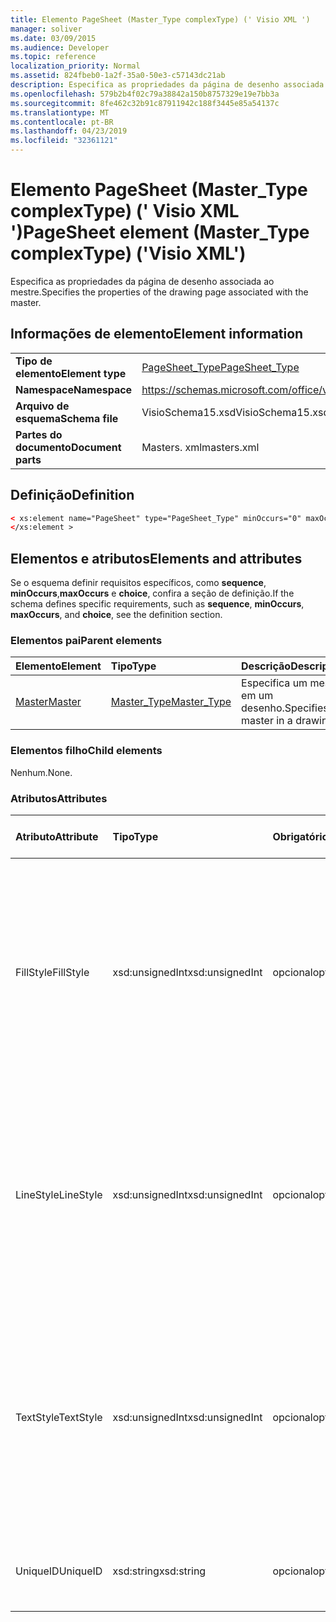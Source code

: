 ```yaml
---
title: Elemento PageSheet (Master_Type complexType) (' Visio XML ')
manager: soliver
ms.date: 03/09/2015
ms.audience: Developer
ms.topic: reference
localization_priority: Normal
ms.assetid: 824fbeb0-1a2f-35a0-50e3-c57143dc21ab
description: Especifica as propriedades da página de desenho associada ao mestre.
ms.openlocfilehash: 579b2b4f02c79a38842a150b8757329e19e7bb3a
ms.sourcegitcommit: 8fe462c32b91c87911942c188f3445e85a54137c
ms.translationtype: MT
ms.contentlocale: pt-BR
ms.lasthandoff: 04/23/2019
ms.locfileid: "32361121"
---
```

# <a name="pagesheet-element-mastertype-complextype-visio-xml"></a><span data-ttu-id="dcb2a-103">Elemento PageSheet (Master_Type complexType) (' Visio XML ')</span><span class="sxs-lookup"><span data-stu-id="dcb2a-103">PageSheet element (Master_Type complexType) ('Visio XML')</span></span>

<span data-ttu-id="dcb2a-104">Especifica as propriedades da página de desenho associada ao mestre.</span><span class="sxs-lookup"><span data-stu-id="dcb2a-104">Specifies the properties of the drawing page associated with the master.</span></span>
  
## <a name="element-information"></a><span data-ttu-id="dcb2a-105">Informações de elemento</span><span class="sxs-lookup"><span data-stu-id="dcb2a-105">Element information</span></span>

|||
|:-----|:-----|
|<span data-ttu-id="dcb2a-106">**Tipo de elemento**</span><span class="sxs-lookup"><span data-stu-id="dcb2a-106">**Element type**</span></span> <br/> |[<span data-ttu-id="dcb2a-107">PageSheet_Type</span><span class="sxs-lookup"><span data-stu-id="dcb2a-107">PageSheet_Type</span></span>](pagesheet_type-complextypevisio-xml.md) <br/> |
|<span data-ttu-id="dcb2a-108">**Namespace**</span><span class="sxs-lookup"><span data-stu-id="dcb2a-108">**Namespace**</span></span> <br/> |https://schemas.microsoft.com/office/visio/2012/main  <br/> |
|<span data-ttu-id="dcb2a-109">**Arquivo de esquema**</span><span class="sxs-lookup"><span data-stu-id="dcb2a-109">**Schema file**</span></span> <br/> |<span data-ttu-id="dcb2a-110">VisioSchema15.xsd</span><span class="sxs-lookup"><span data-stu-id="dcb2a-110">VisioSchema15.xsd</span></span>  <br/> |
|<span data-ttu-id="dcb2a-111">**Partes do documento**</span><span class="sxs-lookup"><span data-stu-id="dcb2a-111">**Document parts**</span></span> <br/> |<span data-ttu-id="dcb2a-112">Masters. xml</span><span class="sxs-lookup"><span data-stu-id="dcb2a-112">masters.xml</span></span>  <br/> |
   
## <a name="definition"></a><span data-ttu-id="dcb2a-113">Definição</span><span class="sxs-lookup"><span data-stu-id="dcb2a-113">Definition</span></span>

```XML
< xs:element name="PageSheet" type="PageSheet_Type" minOccurs="0" maxOccurs="1" >
</xs:element >
```

## <a name="elements-and-attributes"></a><span data-ttu-id="dcb2a-114">Elementos e atributos</span><span class="sxs-lookup"><span data-stu-id="dcb2a-114">Elements and attributes</span></span>

<span data-ttu-id="dcb2a-115">Se o esquema definir requisitos específicos, como **sequence**, **minOccurs**,**maxOccurs** e **choice**, confira a seção de definição.</span><span class="sxs-lookup"><span data-stu-id="dcb2a-115">If the schema defines specific requirements, such as **sequence**, **minOccurs**, **maxOccurs**, and **choice**, see the definition section.</span></span> 
  
### <a name="parent-elements"></a><span data-ttu-id="dcb2a-116">Elementos pai</span><span class="sxs-lookup"><span data-stu-id="dcb2a-116">Parent elements</span></span>

|<span data-ttu-id="dcb2a-117">**Elemento**</span><span class="sxs-lookup"><span data-stu-id="dcb2a-117">**Element**</span></span>|<span data-ttu-id="dcb2a-118">**Tipo**</span><span class="sxs-lookup"><span data-stu-id="dcb2a-118">**Type**</span></span>|<span data-ttu-id="dcb2a-119">**Descrição**</span><span class="sxs-lookup"><span data-stu-id="dcb2a-119">**Description**</span></span>|
|:-----|:-----|:-----|
|[<span data-ttu-id="dcb2a-120">Master</span><span class="sxs-lookup"><span data-stu-id="dcb2a-120">Master</span></span>](master-element-masters_type-complextypevisio-xml.md) <br/> |[<span data-ttu-id="dcb2a-121">Master_Type</span><span class="sxs-lookup"><span data-stu-id="dcb2a-121">Master_Type</span></span>](master_type-complextypevisio-xml.md) <br/> |<span data-ttu-id="dcb2a-122">Especifica um mestre em um desenho.</span><span class="sxs-lookup"><span data-stu-id="dcb2a-122">Specifies a master in a drawing.</span></span>  <br/> |
   
### <a name="child-elements"></a><span data-ttu-id="dcb2a-123">Elementos filho</span><span class="sxs-lookup"><span data-stu-id="dcb2a-123">Child elements</span></span>

<span data-ttu-id="dcb2a-124">Nenhum.</span><span class="sxs-lookup"><span data-stu-id="dcb2a-124">None.</span></span>
  
### <a name="attributes"></a><span data-ttu-id="dcb2a-125">Atributos</span><span class="sxs-lookup"><span data-stu-id="dcb2a-125">Attributes</span></span>

|<span data-ttu-id="dcb2a-126">**Atributo**</span><span class="sxs-lookup"><span data-stu-id="dcb2a-126">**Attribute**</span></span>|<span data-ttu-id="dcb2a-127">**Tipo**</span><span class="sxs-lookup"><span data-stu-id="dcb2a-127">**Type**</span></span>|<span data-ttu-id="dcb2a-128">**Obrigatório**</span><span class="sxs-lookup"><span data-stu-id="dcb2a-128">**Required**</span></span>|<span data-ttu-id="dcb2a-129">**Descrição**</span><span class="sxs-lookup"><span data-stu-id="dcb2a-129">**Description**</span></span>|<span data-ttu-id="dcb2a-130">**Valores possíveis**</span><span class="sxs-lookup"><span data-stu-id="dcb2a-130">**Possible values**</span></span>|
|:-----|:-----|:-----|:-----|:-----|
|<span data-ttu-id="dcb2a-131">FillStyle</span><span class="sxs-lookup"><span data-stu-id="dcb2a-131">FillStyle</span></span>  <br/> |<span data-ttu-id="dcb2a-132">xsd:unsignedInt</span><span class="sxs-lookup"><span data-stu-id="dcb2a-132">xsd:unsignedInt</span></span>  <br/> |<span data-ttu-id="dcb2a-133">opcional</span><span class="sxs-lookup"><span data-stu-id="dcb2a-133">optional</span></span>  <br/> |<span data-ttu-id="dcb2a-134">Especifica a identificação da folha de estilos a partir da qual a formatação de preenchimento será herdada.</span><span class="sxs-lookup"><span data-stu-id="dcb2a-134">specifies the ID of the style sheet from which to inherit fill formatting.</span></span> <span data-ttu-id="dcb2a-135">DEVE ser o valor do atributo **ID** associado a um **StyleSheet_Type** no desenho.</span><span class="sxs-lookup"><span data-stu-id="dcb2a-135">It MUST be the value of the **ID** attribute associated with a **StyleSheet_Type** in the drawing.</span></span>  <br/> |<span data-ttu-id="dcb2a-136">Valores do tipo xsd:unsignedInt.</span><span class="sxs-lookup"><span data-stu-id="dcb2a-136">Values of the xsd:unsignedInt type.</span></span>  <br/> |
|<span data-ttu-id="dcb2a-137">LineStyle</span><span class="sxs-lookup"><span data-stu-id="dcb2a-137">LineStyle</span></span>  <br/> |<span data-ttu-id="dcb2a-138">xsd:unsignedInt</span><span class="sxs-lookup"><span data-stu-id="dcb2a-138">xsd:unsignedInt</span></span>  <br/> |<span data-ttu-id="dcb2a-139">opcional</span><span class="sxs-lookup"><span data-stu-id="dcb2a-139">optional</span></span>  <br/> |<span data-ttu-id="dcb2a-140">Especifica a identificação da folha de estilos da qual herdar a formatação de linha.</span><span class="sxs-lookup"><span data-stu-id="dcb2a-140">Specifies the ID of the style sheet from which to inherit line formatting.</span></span> <span data-ttu-id="dcb2a-141">DEVE ser o valor do atributo **ID** associado a um **StyleSheet_Type** no desenho.</span><span class="sxs-lookup"><span data-stu-id="dcb2a-141">It MUST be the value of the **ID** attribute associated with a **StyleSheet_Type** in the drawing.</span></span>  <br/> |<span data-ttu-id="dcb2a-142">Valores do tipo xsd:unsignedInt.</span><span class="sxs-lookup"><span data-stu-id="dcb2a-142">Values of the xsd:unsignedInt type.</span></span>  <br/> |
|<span data-ttu-id="dcb2a-143">TextStyle</span><span class="sxs-lookup"><span data-stu-id="dcb2a-143">TextStyle</span></span>  <br/> |<span data-ttu-id="dcb2a-144">xsd:unsignedInt</span><span class="sxs-lookup"><span data-stu-id="dcb2a-144">xsd:unsignedInt</span></span>  <br/> |<span data-ttu-id="dcb2a-145">opcional</span><span class="sxs-lookup"><span data-stu-id="dcb2a-145">optional</span></span>  <br/> |<span data-ttu-id="dcb2a-146">Especifica a identificação da folha de estilos a partir da qual a formatação de texto será herdada.</span><span class="sxs-lookup"><span data-stu-id="dcb2a-146">Specifies the ID of the style sheet from which to inherit text formatting.</span></span> <span data-ttu-id="dcb2a-147">DEVE ser o valor do atributo **ID** associado a um **StyleSheet_Type** no desenho.</span><span class="sxs-lookup"><span data-stu-id="dcb2a-147">It MUST be the value of the **ID** attribute associated with a **StyleSheet_Type** in the drawing.</span></span>  <br/> |<span data-ttu-id="dcb2a-148">Valores do tipo xsd:unsignedInt.</span><span class="sxs-lookup"><span data-stu-id="dcb2a-148">Values of the xsd:unsignedInt type.</span></span>  <br/> |
|<span data-ttu-id="dcb2a-149">UniqueID</span><span class="sxs-lookup"><span data-stu-id="dcb2a-149">UniqueID</span></span>  <br/> |<span data-ttu-id="dcb2a-150">xsd:string</span><span class="sxs-lookup"><span data-stu-id="dcb2a-150">xsd:string</span></span>  <br/> |<span data-ttu-id="dcb2a-151">opcional</span><span class="sxs-lookup"><span data-stu-id="dcb2a-151">optional</span></span>  <br/> |<span data-ttu-id="dcb2a-152">A identificação exclusiva do elemento no seu elemento pai.</span><span class="sxs-lookup"><span data-stu-id="dcb2a-152">The unique ID of the element within its parent element.</span></span>  <br/> |<span data-ttu-id="dcb2a-153">Valores do tipo xsd:string.</span><span class="sxs-lookup"><span data-stu-id="dcb2a-153">Values of the xsd:string type.</span></span>  <br/> |
   

